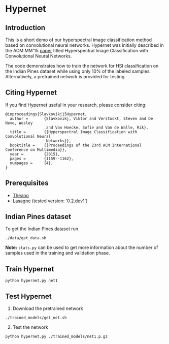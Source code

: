 # Hypernet

## Introduction

This is a short demo of our hyperspectral image classification method based on
convolutional neural networks. Hypernet was initially described in the ACM MM'15
[paper](http://dl.acm.org/citation.cfm?id=2806306) titled Hyperspectral Image
Classification with Convolutional Neural Networks.

The code demonstrates how to train the network for HSI classification on the
Indian Pines dataset while using only 10% of the labeled samples. Alternatively,
a pretrained network is provided for testing.

## Citing Hypernet

If you find Hypernet useful in your research, please consider citing:

```
@inproceedings{Slavkovikj15Hypernet,
  author =       {Slavkovikj, Viktor and Verstockt, Steven and De Neve, Wesley
                  and Van Hoecke, Sofie and Van de Walle, Rik},
  title =        {{Hyperspectral Image Classification with Convolutional Neural
                  Networks}},
  booktitle =    {{Proceedings of the 23rd ACM International Conference on Multimedia}},
  year =         {2015},
  pages =        {1159--1162},
  numpages =     {4},
}
```

## Prerequisites

- [Theano](http://deeplearning.net/software/theano/)
- [Lasagne](https://github.com/Lasagne/Lasagne) (tested version: '0.2.dev1')

## Indian Pines dataset

To get the Indian Pines dataset run
```Shell
./data/get_data.sh
```
**Note:** `stats.py` can be used to get more information about the number of
samples used in the training and validation phase.

## Train Hypernet

```Shell
python hypernet.py net1
```

## Test Hypernet

1. Download the pretrained network
```Shell
./trained_models/get_net.sh
```
2. Test the network
```Shell
python hypernet.py ./trained_models/net1.p.gz
```
